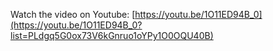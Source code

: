 Watch the video on Youtube: [https://youtu.be/1O11ED94B_0](https://youtu.be/1O11ED94B_0?list=PLdgq5G0ox73V6kGnruo1oYPy1O0OQU40B)